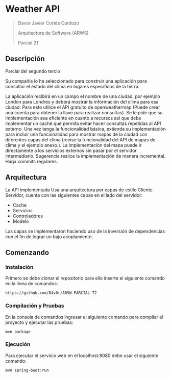 # Weather API

> Davor Javier Cortés Cardozo
>
> Arquitectura de Software (ARWS)
>
> Parcial 2T

## Descripción

Parcial del segundo tercio

Su compañía lo ha seleccionado para construir una aplicación para consultar el estado del clima en lugares específicos de la tierra.

La aplicación recibirá en un campo el nombre de una ciudad, por ejemplo London para Londres y deberá mostrar la información del clima para esa ciudad. Para esto utilice el API gratuito de openweathermap (Puede crear una cuenta para obtener la llave para realizar consultas). Se le pide que su implementación sea eficiente en cuanto a recursos así que debe implementar un caché que permita evitar hacer consultas repetidas al API externo. Una vez tenga la funcionalidad básica, extienda su implementación para incluir una funcionalidad para mostrar mapas de la ciudad con diferentes capas del clima (revise la funcionalidad del API de mapas de clima y el ejemplo anexo.). La implementación del mapa puede ir directamente a los servicios externos sin pasar por el servidor intermediario. Sugerencia realice la implementación de manera incremental. Haga commits regulares.

## Arquitectura

La API implementada Usa una arquitectura por capas de estilo Cliente-Servidor, cuenta con las siguientes capas en el lado del servidor:

+ Cache
+ Servicios
+ Controladores
+ Modelo

Las capas se implementaron haciendo uso de la inversión de dependencias con el fin de lograr un bajo acoplamiento.



## Comenzando

### Instalación

Primero se debe clonar el repositorio para ello inserte el siguiente comando en la línea de comandos:
```
https://github.com/D4v0r/ARSW-PARCIAL-T2
```

### Compilación y Pruebas

En la consola de comandos ingresar el siguiente comando para compilar el proyecto y ejecutar las pruebas:

```
mvn package
```

### Ejecución
Para ejecutar el servicio web en el localhost:8080 debe usar el siguiente comando:

```
mvn spring-boot:run
```
